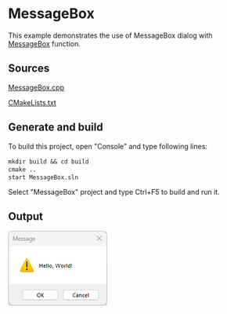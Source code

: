 # MessageBox

This example demonstrates the use of MessageBox dialog with [MessageBox](https://learn.microsoft.com/windows/win32/api/winuser/nf-winuser-messagebox) function.

## Sources

[MessageBox.cpp](MessageBox.cpp)

[CMakeLists.txt](CMakeLists.txt)

## Generate and build

To build this project, open "Console" and type following lines:

``` shell
mkdir build && cd build
cmake .. 
start MessageBox.sln
```

Select "MessageBox" project and type Ctrl+F5 to build and run it.

## Output

![Screenshot](../../../docs/Pictures/MessageBox.png)
